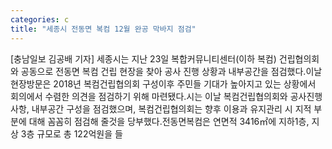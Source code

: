 ```yaml
---
categories: c
title: "세종시 전동면 복컴 12월 완공 막바지 점검"
---
```

[충남일보 김공배 기자] 세종시는 지난 23일 복합커뮤니티센터(이하 복컴) 건립협의회와 공동으로 전동면 복컴 건립 현장을 찾아 공사 진행 상황과 내부공간을 점검했다.이날 현장방문은 2018년 복컴건립협의회 구성이후 주민들 기대가 높아지고 있는 상황에서 회의에서 수렴한 의견을 점검하기 위해 마련됐다.시는 이날 복컴건립협의회와 공사진행사항, 내부공간 구성을 점검했으며, 복컴건립협의회는 향후 이용과 유지관리 시 지적 부분에 대해 꼼꼼히 점검해 줄것을 당부했다.전동면복컴은 연면적 3416㎡에 지하1층, 지상 3층 규모로 총 122억원을 들
